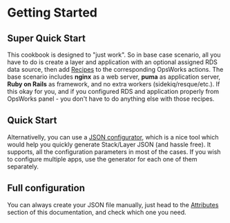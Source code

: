 # Getting Started

## Super Quick Start

This cookbook is designed to "just work". So in base case scenario, all you have to do is create a layer and application
with an optional assigned RDS data source, then add [Recipes](recipes.md) to the corresponding OpsWorks actions.
The base scenario includes **nginx** as a web server, **puma** as application server, **Ruby on Rails** as framework,
and no extra workers (sidekiq/resque/etc.). If this okay for you, and if you configured RDS and application properly
from OpsWorks panel - you don't have to do anything else with those recipes.

## Quick Start

Alternativelly, you can use a [JSON configurator](http://opsworks-ruby.rzegocki.pl/configuration-builder), which is
a nice tool which would help you quickly generate Stack/Layer JSON (and hassle free). It supports, all the configuration
parameters in most of the cases. If you wish to configure multiple apps, use the generator for each one of them
separately.

## Full configuration

You can always create your JSON file manually, just head to the [Attributes](attributes.md) section
of this documentation, and check which one you need.
